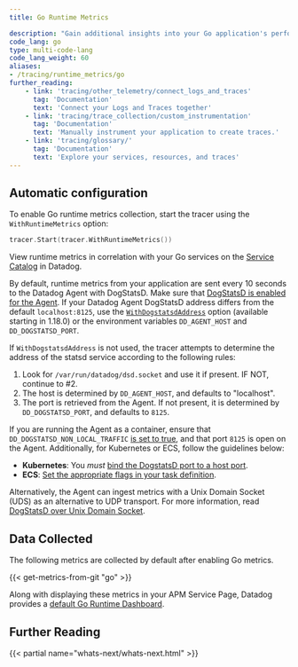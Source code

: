 ```yaml
---
title: Go Runtime Metrics

description: "Gain additional insights into your Go application's performance with the runtime metrics associated to your traces."
code_lang: go
type: multi-code-lang
code_lang_weight: 60
aliases:
- /tracing/runtime_metrics/go
further_reading:
    - link: 'tracing/other_telemetry/connect_logs_and_traces'
      tag: 'Documentation'
      text: 'Connect your Logs and Traces together'
    - link: 'tracing/trace_collection/custom_instrumentation'
      tag: 'Documentation'
      text: 'Manually instrument your application to create traces.'
    - link: 'tracing/glossary/'
      tag: 'Documentation'
      text: 'Explore your services, resources, and traces'
---
```


## Automatic configuration

To enable Go runtime metrics collection, start the tracer using the `WithRuntimeMetrics` option:

```go
tracer.Start(tracer.WithRuntimeMetrics())
```

View runtime metrics in correlation with your Go services on the [Service Catalog][1] in Datadog.

By default, runtime metrics from your application are sent every 10 seconds to the Datadog Agent with DogStatsD. Make sure that [DogStatsD is enabled for the Agent][2]. If your Datadog Agent DogStatsD address differs from the default `localhost:8125`, use the [`WithDogstatsdAddress`][3] option (available starting in 1.18.0) or the environment variables `DD_AGENT_HOST` and `DD_DOGSTATSD_PORT`.

If `WithDogstatsdAddress` is not used, the tracer attempts to determine the address of the statsd service according to the following rules:
  1. Look for `/var/run/datadog/dsd.socket` and use it if present. IF NOT, continue to #2.
  2. The host is determined by `DD_AGENT_HOST`, and defaults to "localhost".
  3. The port is retrieved from the Agent. If not present, it is determined by `DD_DOGSTATSD_PORT`, and defaults to `8125`.

If you are running the Agent as a container, ensure that `DD_DOGSTATSD_NON_LOCAL_TRAFFIC` [is set to true][4], and that port `8125` is open on the Agent. Additionally, for Kubernetes or ECS, follow the guidelines below:

- **Kubernetes**: You _must_ [bind the DogstatsD port to a host port][5].
- **ECS**: [Set the appropriate flags in your task definition][6].

Alternatively, the Agent can ingest metrics with a Unix Domain Socket (UDS) as an alternative to UDP transport. For more information, read [DogStatsD over Unix Domain Socket][8].

## Data Collected

The following metrics are collected by default after enabling Go metrics.

{{< get-metrics-from-git "go" >}}

Along with displaying these metrics in your APM Service Page, Datadog provides a [default Go Runtime Dashboard][7].

## Further Reading

{{< partial name="whats-next/whats-next.html" >}}

[1]: https://app.datadoghq.com/services
[2]: /developers/dogstatsd/#setup
[3]: https://pkg.go.dev/gopkg.in/DataDog/dd-trace-go.v1/ddtrace/tracer#WithDogstatsdAddress
[4]: /agent/docker/#dogstatsd-custom-metrics
[5]: /developers/dogstatsd/?tab=kubernetes#agent
[6]: /agent/amazon_ecs/#create-an-ecs-task
[7]: https://app.datadoghq.com/dash/integration/30587/go-runtime-metrics
[8]: /developers/dogstatsd/unix_socket/
